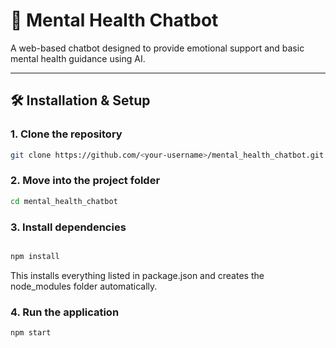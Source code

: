 # 🧠 Mental Health Chatbot

A web-based chatbot designed to provide emotional support and basic mental health guidance using AI.

---

## 🛠️ Installation & Setup

### 1. Clone the repository
```bash
git clone https://github.com/<your-username>/mental_health_chatbot.git
```
### 2. Move into the project folder
```bash
cd mental_health_chatbot
```
### 3. Install dependencies
```bash

npm install
```
This installs everything listed in package.json and creates the node_modules folder automatically.

### 4. Run the application
```bash
npm start
